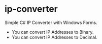 # ip-converter

Simple C# IP Converter with Windows Forms.
- You can convert IP Addresses to Binary.
- You can convert IP Addresses to Decimal.
